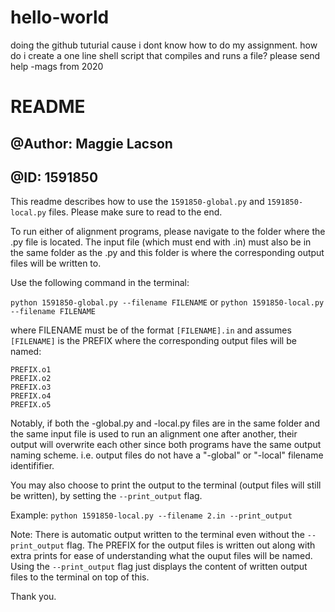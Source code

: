 # hello-world

doing the github tuturial cause i dont know how
to do my assignment. how do i create a one line shell script that 
compiles and runs a file? please send help
-mags from 2020


# README

## @Author: Maggie Lacson
## @ID: 1591850

This readme describes how to use the `1591850-global.py` and `1591850-local.py` files. Please make sure to read to the end.

To run either of alignment programs, please navigate to the folder where the .py file is located. The input file (which must end with .in) must also be in the same folder as the .py and this folder is where the corresponding output files will be written to.

Use the following command in the terminal:

` python 1591850-global.py --filename FILENAME `
or
` python 1591850-local.py --filename FILENAME `

where FILENAME must be of the format ```[FILENAME].in``` and assumes `[FILENAME]` is the PREFIX where the corresponding output files will be named:

```
PREFIX.o1
PREFIX.o2
PREFIX.o3
PREFIX.o4
PREFIX.o5
```

Notably, if both the -global.py and -local.py files are in the same folder and the same input file is used to run an alignment one after another, their output will overwrite each other since both programs have the same output naming scheme. i.e. output files do not have a "-global" or "-local" filename identififier.

You may also choose to print the output to the terminal (output files will still be written), by setting the `--print_output` flag.

Example:
`python 1591850-local.py --filename 2.in --print_output`

Note: There is automatic output written to the terminal even without the `--print_output` flag. The PREFIX for the output files is written out along with extra prints for ease of understanding what the ouput files will be named. Using the `--print_output` flag just displays the content of written output files to the terminal on top of this.

Thank you.
